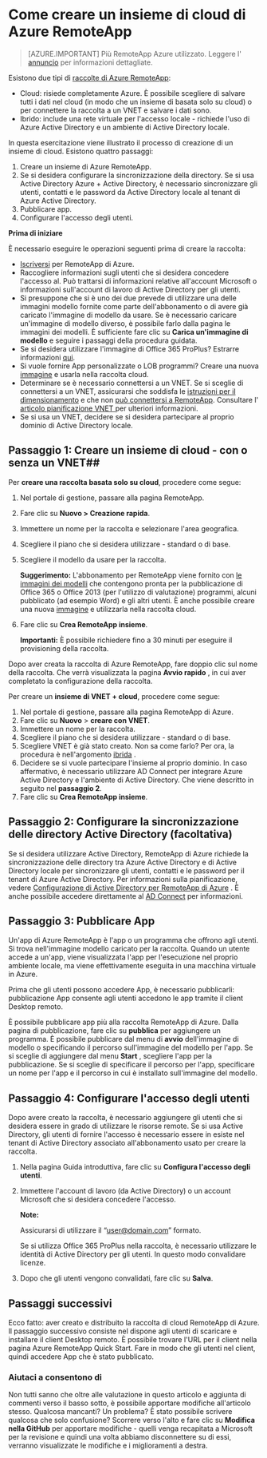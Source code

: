 <properties 
    pageTitle="Come creare un insieme di cloud di Azure RemoteApp | Microsoft Azure" 
    description="Informazioni su come creare una distribuzione di Azure RemoteApp per salvare i dati nel cloud Azure." 
    services="remoteapp" 
    documentationCenter="" 
    authors="lizap" 
    manager="mbaldwin" 
    editor=""/>

<tags 
    ms.service="remoteapp" 
    ms.workload="compute" 
    ms.tgt_pltfrm="na" 
    ms.devlang="na" 
    ms.topic="article" 
    ms.date="08/15/2016" 
    ms.author="elizapo"/>

# <a name="how-to-create-a-cloud-collection-of-azure-remoteapp"></a>Come creare un insieme di cloud di Azure RemoteApp

> [AZURE.IMPORTANT]
> Più RemoteApp Azure utilizzato. Leggere l' [annuncio](https://go.microsoft.com/fwlink/?linkid=821148) per informazioni dettagliate.

Esistono due tipi di [raccolte di Azure RemoteApp](remoteapp-collections.md): 

- Cloud: risiede completamente Azure. È possibile scegliere di salvare tutti i dati nel cloud (in modo che un insieme di basata solo su cloud) o per connettere la raccolta a un VNET e salvare i dati sono.   
- Ibrido: include una rete virtuale per l'accesso locale - richiede l'uso di Azure Active Directory e un ambiente di Active Directory locale.

In questa esercitazione viene illustrato il processo di creazione di un insieme di cloud. Esistono quattro passaggi: 

1.  Creare un insieme di Azure RemoteApp.
2.  Se si desidera configurare la sincronizzazione della directory. Se si usa Active Directory Azure + Active Directory, è necessario sincronizzare gli utenti, contatti e le password da Active Directory locale al tenant di Azure Active Directory.
5.  Pubblicare app.
6.  Configurare l'accesso degli utenti.


**Prima di iniziare**

È necessario eseguire le operazioni seguenti prima di creare la raccolta:

- [Iscriversi](https://azure.microsoft.com/services/remoteapp/) per RemoteApp di Azure. 
- Raccogliere informazioni sugli utenti che si desidera concedere l'accesso al. Può trattarsi di informazioni relative all'account Microsoft o informazioni sull'account di lavoro di Active Directory per gli utenti.
- Si presuppone che si è uno dei due prevede di utilizzare una delle immagini modello fornite come parte dell'abbonamento o di avere già caricato l'immagine di modello da usare. Se è necessario caricare un'immagine di modello diverso, è possibile farlo dalla pagina le immagini dei modelli. È sufficiente fare clic su **Carica un'immagine di modello** e seguire i passaggi della procedura guidata. 
- Se si desidera utilizzare l'immagine di Office 365 ProPlus? Estrarre informazioni [qui](remoteapp-officesubscription.md).
- Si vuole fornire App personalizzate o LOB programmi? Creare una nuova [immagine](remoteapp-imageoptions.md) e usarla nella raccolta cloud.
- Determinare se è necessario connettersi a un VNET. Se si sceglie di connettersi a un VNET, assicurarsi che soddisfa le [istruzioni per il dimensionamento](remoteapp-vnetsizing.md) e che non [può connettersi a RemoteApp](remoteapp-vnet.md). Consultare l' [articolo pianificazione VNET ](remoteapp-planvnet.md)per ulteriori informazioni.
- Se si usa un VNET, decidere se si desidera partecipare al proprio dominio di Active Directory locale.

## <a name="step-1-create-a-cloud-collection---with-or-without-a-vnet"></a>Passaggio 1: Creare un insieme di cloud - con o senza un VNET##


Per **creare una raccolta basata solo su cloud**, procedere come segue:

1. Nel portale di gestione, passare alla pagina RemoteApp.
2. Fare clic su **Nuovo > Creazione rapida**.
3. Immettere un nome per la raccolta e selezionare l'area geografica.
4. Scegliere il piano che si desidera utilizzare - standard o di base.
5. Scegliere il modello da usare per la raccolta. 

    **Suggerimento:** L'abbonamento per RemoteApp viene fornito con [le immagini dei modelli](remoteapp-images.md) che contengono pronta per la pubblicazione di Office 365 o Office 2013 (per l'utilizzo di valutazione) programmi, alcuni pubblicato (ad esempio Word) e gli altri utenti. È anche possibile creare una nuova [immagine](remoteapp-imageoptions.md) e utilizzarla nella raccolta cloud.


1. Fare clic su **Crea RemoteApp insieme**.
    
    **Importanti:** È possibile richiedere fino a 30 minuti per eseguire il provisioning della raccolta.

Dopo aver creata la raccolta di Azure RemoteApp, fare doppio clic sul nome della raccolta. Che verrà visualizzata la pagina **Avvio rapido** , in cui aver completato la configurazione della raccolta.

Per creare un **insieme di VNET + cloud**, procedere come segue:

1. Nel portale di gestione, passare alla pagina RemoteApp di Azure.
2. Fare clic su **Nuovo** > **creare con VNET**.
3. Immettere un nome per la raccolta.
4. Scegliere il piano che si desidera utilizzare - standard o di base.
5. Scegliere VNET è già stato creato. Non sa come farlo? Per ora, la procedura è nell'argomento [ibrida](remoteapp-create-hybrid-deployment.md) .
6. Decidere se si vuole partecipare l'insieme al proprio dominio. In caso affermativo, è necessario utilizzare AD Connect per integrare Azure Active Directory e l'ambiente di Active Directory. Che viene descritto in seguito nel **passaggio 2**.
6. Fare clic su **Crea RemoteApp insieme**.


## <a name="step-2-configure-active-directory-directory-synchronization-optional"></a>Passaggio 2: Configurare la sincronizzazione delle directory Active Directory (facoltativa) ##

Se si desidera utilizzare Active Directory, RemoteApp di Azure richiede la sincronizzazione delle directory tra Azure Active Directory e di Active Directory locale per sincronizzare gli utenti, contatti e le password per il tenant di Azure Active Directory. Per informazioni sulla pianificazione, vedere [Configurazione di Active Directory per RemoteApp di Azure](remoteapp-ad.md) . È anche possibile accedere direttamente al [AD Connect](https://blogs.technet.microsoft.com/enterprisemobility/2014/08/04/connecting-ad-and-azure-ad-only-4-clicks-with-azure-ad-connect/) per informazioni.

## <a name="step-3-publish-apps"></a>Passaggio 3: Pubblicare App ##

Un'app di Azure RemoteApp è l'app o un programma che offrono agli utenti. Si trova nell'immagine modello caricato per la raccolta. Quando un utente accede a un'app, viene visualizzata l'app per l'esecuzione nel proprio ambiente locale, ma viene effettivamente eseguita in una macchina virtuale in Azure. 

Prima che gli utenti possono accedere App, è necessario pubblicarli: pubblicazione App consente agli utenti accedono le app tramite il client Desktop remoto.
 
È possibile pubblicare app più alla raccolta RemoteApp di Azure. Dalla pagina di pubblicazione, fare clic su **pubblica** per aggiungere un programma. È possibile pubblicare dal menu di **avvio** dell'immagine di modello o specificando il percorso sull'immagine del modello per l'app. Se si sceglie di aggiungere dal menu **Start** , scegliere l'app per la pubblicazione. Se si sceglie di specificare il percorso per l'app, specificare un nome per l'app e il percorso in cui è installato sull'immagine del modello.

## <a name="step-4-configure-user-access"></a>Passaggio 4: Configurare l'accesso degli utenti ##

Dopo avere creato la raccolta, è necessario aggiungere gli utenti che si desidera essere in grado di utilizzare le risorse remote. Se si usa Active Directory, gli utenti di fornire l'accesso è necessario essere in esiste nel tenant di Active Directory associato all'abbonamento usato per creare la raccolta.

1.  Nella pagina Guida introduttiva, fare clic su **Configura l'accesso degli utenti**. 
2.  Immettere l'account di lavoro (da Active Directory) o un account Microsoft che si desidera concedere l'accesso.

    **Note:** 

    Assicurarsi di utilizzare il “user@domain.com” formato.

    Se si utilizza Office 365 ProPlus nella raccolta, è necessario utilizzare le identità di Active Directory per gli utenti. In questo modo convalidare licenze. 

3.  Dopo che gli utenti vengono convalidati, fare clic su **Salva**.


## <a name="next-steps"></a>Passaggi successivi ##

Ecco fatto: aver creato e distribuito la raccolta di cloud RemoteApp di Azure. Il passaggio successivo consiste nel dispone agli utenti di scaricare e installare il client Desktop remoto. È possibile trovare l'URL per il client nella pagina Azure RemoteApp Quick Start. Fare in modo che gli utenti nel client, quindi accedere App che è stato pubblicato.

### <a name="help-us-help-you"></a>Aiutaci a consentono di 
Non tutti sanno che oltre alle valutazione in questo articolo e aggiunta di commenti verso il basso sotto, è possibile apportare modifiche all'articolo stesso. Qualcosa mancanti? Un problema? È stato possibile scrivere qualcosa che solo confusione? Scorrere verso l'alto e fare clic su **Modifica nella GitHub** per apportare modifiche - quelli venga recapitata a Microsoft per la revisione e quindi una volta abbiamo disconnettere su di essi, verranno visualizzate le modifiche e i miglioramenti a destra.